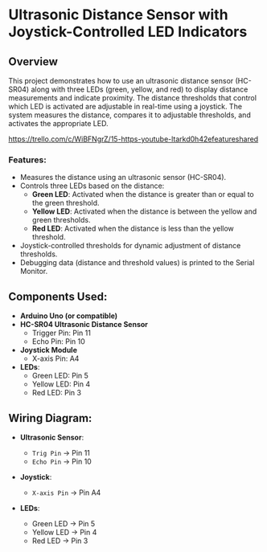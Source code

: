 # Ultrasonic Distance Sensor with Joystick-Controlled LED Indicators

## Overview

This project demonstrates how to use an ultrasonic distance sensor (HC-SR04) along with three LEDs (green, yellow, and red) to display distance measurements and indicate proximity. The distance thresholds that control which LED is activated are adjustable in real-time using a joystick. The system measures the distance, compares it to adjustable thresholds, and activates the appropriate LED.

https://trello.com/c/WiBFNgrZ/15-https-youtube-ltarkd0h42efeatureshared

### Features:
- Measures the distance using an ultrasonic sensor (HC-SR04).
- Controls three LEDs based on the distance:
  - **Green LED**: Activated when the distance is greater than or equal to the green threshold.
  - **Yellow LED**: Activated when the distance is between the yellow and green thresholds.
  - **Red LED**: Activated when the distance is less than the yellow threshold.
- Joystick-controlled thresholds for dynamic adjustment of distance thresholds.
- Debugging data (distance and threshold values) is printed to the Serial Monitor.

## Components Used:
- **Arduino Uno (or compatible)**
- **HC-SR04 Ultrasonic Distance Sensor**
  - Trigger Pin: Pin 11
  - Echo Pin: Pin 10
- **Joystick Module**
  - X-axis Pin: A4
- **LEDs**:
  - Green LED: Pin 5
  - Yellow LED: Pin 4
  - Red LED: Pin 3

## Wiring Diagram:

- **Ultrasonic Sensor**:
  - `Trig Pin` → Pin 11
  - `Echo Pin` → Pin 10

- **Joystick**:
  - `X-axis Pin` → Pin A4

- **LEDs**:
  - Green LED → Pin 5
  - Yellow LED → Pin 4
  - Red LED → Pin 3



